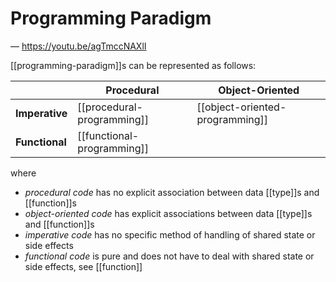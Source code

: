 # Programming Paradigm

&mdash; <https://youtu.be/agTmccNAXlI>

[[programming-paradigm]]s can be represented as follows:

|                | **Procedural**             | **Object-Oriented**             |
| -------------- | -------------------------- | ------------------------------- |
| **Imperative** | [[procedural-programming]] | [[object-oriented-programming]] |
| **Functional** | [[functional-programming]] |                                 |

where

- _procedural code_ has no explicit association between data [[type]]s and [[function]]s
- _object-oriented code_ has explicit associations between data [[type]]s and [[function]]s
- _imperative code_ has no specific method of handling of shared state or side effects
- _functional code_ is pure and does not have to deal with shared state or side effects, see [[function]]
